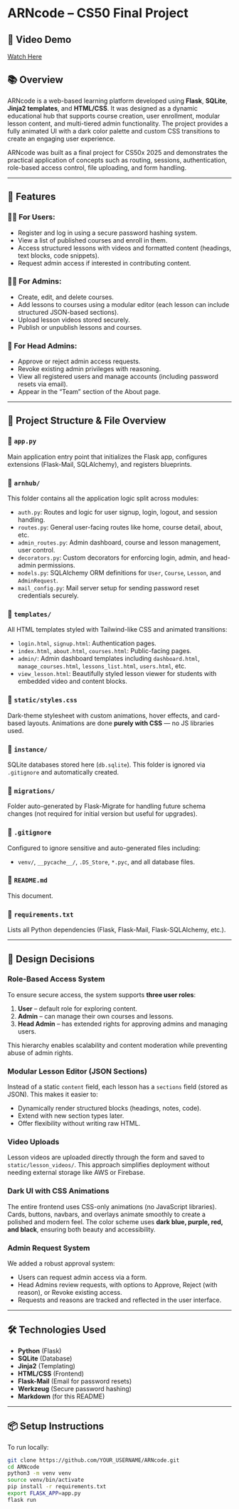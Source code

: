 # ARNcode – CS50 Final Project

## 🎥 Video Demo

[Watch Here](https://youtu.be/tAm0Aluw5mg)

## 📚 Overview

ARNcode is a web-based learning platform developed using **Flask**, **SQLite**, **Jinja2 templates**, and **HTML/CSS**. It was designed as a dynamic educational hub that supports course creation, user enrollment, modular lesson content, and multi-tiered admin functionality. The project provides a fully animated UI with a dark color palette and custom CSS transitions to create an engaging user experience.

ARNcode was built as a final project for CS50x 2025 and demonstrates the practical application of concepts such as routing, sessions, authentication, role-based access control, file uploading, and form handling.

---

## 🚀 Features

### 🧑‍🎓 For Users:
- Register and log in using a secure password hashing system.
- View a list of published courses and enroll in them.
- Access structured lessons with videos and formatted content (headings, text blocks, code snippets).
- Request admin access if interested in contributing content.

### 🧑‍🏫 For Admins:
- Create, edit, and delete courses.
- Add lessons to courses using a modular editor (each lesson can include structured JSON-based sections).
- Upload lesson videos stored securely.
- Publish or unpublish lessons and courses.

### 👑 For Head Admins:
- Approve or reject admin access requests.
- Revoke existing admin privileges with reasoning.
- View all registered users and manage accounts (including password resets via email).
- Appear in the “Team” section of the About page.

---

## 📁 Project Structure & File Overview

### 🔹 `app.py`
Main application entry point that initializes the Flask app, configures extensions (Flask-Mail, SQLAlchemy), and registers blueprints.

### 🔹 `arnhub/`
This folder contains all the application logic split across modules:
- `auth.py`: Routes and logic for user signup, login, logout, and session handling.
- `routes.py`: General user-facing routes like home, course detail, about, etc.
- `admin_routes.py`: Admin dashboard, course and lesson management, user control.
- `decorators.py`: Custom decorators for enforcing login, admin, and head-admin permissions.
- `models.py`: SQLAlchemy ORM definitions for `User`, `Course`, `Lesson`, and `AdminRequest`.
- `mail_config.py`: Mail server setup for sending password reset credentials securely.

### 🔹 `templates/`
All HTML templates styled with Tailwind-like CSS and animated transitions:
- `login.html`, `signup.html`: Authentication pages.
- `index.html`, `about.html`, `courses.html`: Public-facing pages.
- `admin/`: Admin dashboard templates including `dashboard.html`, `manage_courses.html`, `lessons_list.html`, `users.html`, etc.
- `view_lesson.html`: Beautifully styled lesson viewer for students with embedded video and content blocks.

### 🔹 `static/styles.css`
Dark-theme stylesheet with custom animations, hover effects, and card-based layouts. Animations are done **purely with CSS** — no JS libraries used.

### 🔹 `instance/`
SQLite databases stored here (`db.sqlite`). This folder is ignored via `.gitignore` and automatically created.

### 🔹 `migrations/`
Folder auto-generated by Flask-Migrate for handling future schema changes (not required for initial version but useful for upgrades).

### 🔹 `.gitignore`
Configured to ignore sensitive and auto-generated files including:
- `venv/`, `__pycache__/`, `.DS_Store`, `*.pyc`, and all database files.

### 🔹 `README.md`
This document.

### 🔹 `requirements.txt`
Lists all Python dependencies (Flask, Flask-Mail, Flask-SQLAlchemy, etc.).

---

## 🤔 Design Decisions

### Role-Based Access System
To ensure secure access, the system supports **three user roles**:
1. **User** – default role for exploring content.
2. **Admin** – can manage their own courses and lessons.
3. **Head Admin** – has extended rights for approving admins and managing users.

This hierarchy enables scalability and content moderation while preventing abuse of admin rights.

### Modular Lesson Editor (JSON Sections)
Instead of a static `content` field, each lesson has a `sections` field (stored as JSON). This makes it easier to:
- Dynamically render structured blocks (headings, notes, code).
- Extend with new section types later.
- Offer flexibility without writing raw HTML.

### Video Uploads
Lesson videos are uploaded directly through the form and saved to `static/lesson_videos/`. This approach simplifies deployment without needing external storage like AWS or Firebase.

### Dark UI with CSS Animations
The entire frontend uses CSS-only animations (no JavaScript libraries). Cards, buttons, navbars, and overlays animate smoothly to create a polished and modern feel. The color scheme uses **dark blue, purple, red, and black**, ensuring both beauty and accessibility.

### Admin Request System
We added a robust approval system:
- Users can request admin access via a form.
- Head Admins review requests, with options to Approve, Reject (with reason), or Revoke existing access.
- Requests and reasons are tracked and reflected in the user interface.

---

## 🛠 Technologies Used

- **Python** (Flask)
- **SQLite** (Database)
- **Jinja2** (Templating)
- **HTML/CSS** (Frontend)
- **Flask-Mail** (Email for password resets)
- **Werkzeug** (Secure password hashing)
- **Markdown** (for this README)

---

## 📦 Setup Instructions

To run locally:

```bash
git clone https://github.com/YOUR_USERNAME/ARNcode.git
cd ARNcode
python3 -m venv venv
source venv/bin/activate
pip install -r requirements.txt
export FLASK_APP=app.py
flask run
